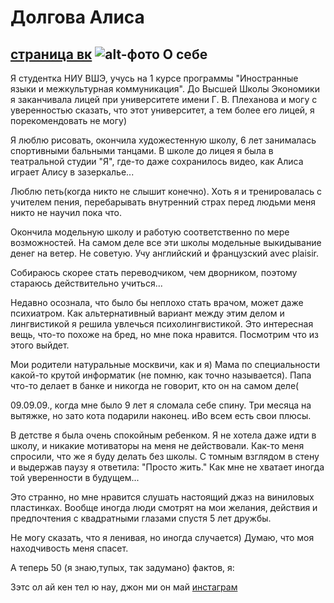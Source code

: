 # Долгова Алиса
[страница вк](https://vk.com/id358333324)
![alt-фото](https://pp.userapi.com/c836327/v836327324/442b7/YhfTnOuU8rA.jpg "Необязательный титул")
О себе
---------------------------
Я студентка НИУ ВШЭ, учусь на 1 курсе программы "Иностранные языки и межкультурная коммуникация". До Высшей Школы Экономики я заканчивала лицей при университете имени Г. В. Плеханова и могу с уверенностью сказать, что этот университет, а тем более его лицей, я порекомендовать не могу)

Я люблю рисовать, окончила художестенную школу, 6 лет занималась спортивными бальными танцами. В школе до лицея я была в театральной студии "Я", где-то даже сохранилось видео, как Алиса играет Алису в зазеркалье...

Люблю петь(когда никто не слышит конечно). Хоть я и тренировалась с учителем пения, перебарывать внутренний страх перед людьми меня никто не научил пока что.


Окончила модельную школу и работую соответственно по мере возможностей. На самом деле все эти школы модельные выкидывание денег на ветер. Не советую.
Учу английский и французский avec plaisir.

Собираюсь скорее стать переводчиком, чем дворником, поэтому стараюсь действительно учиться...

Недавно осознала, что было бы неплохо стать врачом, может даже психиатром. Как альтернативный вариант между этим делом и лингвистикой я решила увлечься психолингвистикой. Это интересная вещь, что-то похоже на бред, но мне пока нравится. Посмотрим что из этого выйдет.

Мои родители натуральные москвичи, как и я) Мама по специальности какой-то крутой информатик (не помню, как точно называется). Папа что-то делает в банке и никогда не говорит, кто он на самом деле(

09.09.09., когда мне было 9 лет я сломала себе спину. Три месяца на вытяжке, но зато кота подарили наконец. иВо всем есть свои плюсы.

В детстве я была очень спокойным ребенком. Я не хотела даже идти в школу, и никакие мотиваторы на меня не действовали. Как-то меня спросили, что же я буду делать без школы. С томным взглядом в стену и выдержав паузу я ответила: "Просто жить." Как мне не хватает иногда той уверенности в будущем...

Это странно, но мне нравится слушать настоящий джаз на виниловых пластинках. Вообще иногда люди смотрят на мои желания, действия и предпочтения с квадратными глазами спустя 5 лет дружбы. 

Не могу сказать, что я ленивая, но иногда случается) Думаю, что моя находчивость меня спасет. 

А теперь 50 (я знаю,тупых, так задумано) фактов, я:

Зэтс ол ай кен тел ю нау, джон ми он май [инстаграм](https://www.instagram.com/allisuella_/)
